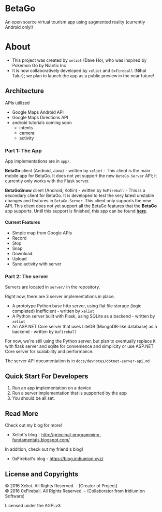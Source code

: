 
# BetaGo

An open source virtual tourism app using augmented reality (currently Android only!)

# About

- This project was created by `xeliot` (Dave Ho), who was inspired by Pokemon Go by Niantic Inc
- It is now collaboratively developed by `xeliot` and `0xFireball` (Nihal Talur); we plan
to launch the app as a public preview in the near future!

## Architecture

APIs utilized

- Google Maps Android API
- Google Maps Directions API
- android tutorials coming soon
  - intents
  - camera
  - activity


### Part 1: The App

App implementations are in `app/`.

**BetaGo** client (Android, Java) - written by `xeliot` - 
This client is the main mobile app for BetaGo. It does
not yet support the new `BetaGo.Server` API; it currently only
works with the Flask server.

**BetaGoSnow** client (Android, Kotlin) - written by `0xFireball` -
This is a secondary client for BetaGo. It is developed to test
the very latest unstable changes and features in `BetaGo.Server`.
This client only supports the new API. This client does not yet
support all the BetaGo features that the **BetaGo** app supports.
Until this support is finished, this app can be found **[here](https://github.com/0xFireball/BetaGo-Snow/tree/master/app/android/BetaGoSnow)**.

#### Current Features

- Simple map from Google APIs
- Record
- Stop
- Snap
- Download
- Upload
- Sync activity with server

### Part 2: The server

Servers are located in `server/` in the repository.

Right now, there are 3 server implementations in place.

- A prototype Python base http server, using flat file storage (logic completed) inefficient - written by `xeliot`
- A Python server built with Flask, using SQLite as a backend - written by `xeliot`
- An ASP.NET Core server that uses LiteDB (MongoDB-like database) as a backend - written by `0xFireball`

For now, we're still using the Python server, but plan to eventually
replace it with flask server and sqlite for convenience and simplicity
or use ASP.NET Core server for scalability and performance.

The server API documentation is in `docs/devnotes/dotnet-server-api.md`

## Quick Start For Developers

1. Run an app implementation on a device
1. Run a server implementation that is supported by the app
1. You should be all set. 

## Read More

Check out my blog for more!

- Xeliot's blog - <http://principal-programming-fundamentals.blogspot.com/>

In addition, check out my friend's blog!

- 0xFireball's blog - <https://blog.iridiumion.xyz/>

## License and Copyrights

&copy; 2016 Xeliot. All Rights Reserved. - (Creator of Project)  
&copy; 2016 0xFireball. All Rights Reserved. - (Collaborator from IridiumIon Software)  

Licensed under the AGPLv3.
